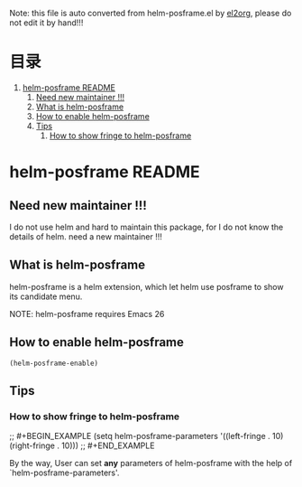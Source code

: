 Note: this file is auto converted from helm-posframe.el by [el2org](https://github.com/tumashu/el2org), please do not edit it by hand!!!


# &#30446;&#24405;

1.  [helm-posframe README](#orgb70ade4)
    1.  [Need new maintainer !!!](#orgb2afcf6)
    2.  [What is helm-posframe](#org1386f89)
    3.  [How to enable helm-posframe](#orgf3839bc)
    4.  [Tips](#orgef17d6a)
        1.  [How to show fringe to helm-posframe](#org274c1ed)


<a id="orgb70ade4"></a>

# helm-posframe README


<a id="orgb2afcf6"></a>

## Need new maintainer !!!

I do not use helm and hard to maintain this package, for I
do not know the details of helm. need a new maintainer !!!


<a id="org1386f89"></a>

## What is helm-posframe

helm-posframe is a helm extension, which let helm use posframe
to show its candidate menu.

NOTE: helm-posframe requires Emacs 26


<a id="orgf3839bc"></a>

## How to enable helm-posframe

    (helm-posframe-enable)


<a id="orgef17d6a"></a>

## Tips


<a id="org274c1ed"></a>

### How to show fringe to helm-posframe

;; #+BEGIN\_EXAMPLE
(setq helm-posframe-parameters
      '((left-fringe . 10)
        (right-fringe . 10)))
;; #+END\_EXAMPLE

By the way, User can set **any** parameters of helm-posframe with
the help of \`helm-posframe-parameters'.

